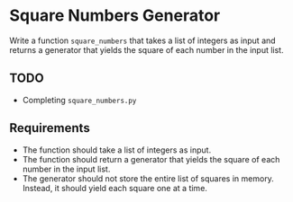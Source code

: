 # Square Numbers Generator


Write a function `square_numbers` that takes a list of integers as input and returns a generator that yields the square of each number in the input list.

## TODO

- Completing `square_numbers.py`

## Requirements

- The function should take a list of integers as input.
- The function should return a generator that yields the square of each number in the input list.
- The generator should not store the entire list of squares in memory. Instead, it should yield each square one at a time.
